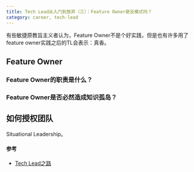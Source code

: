 ```yaml
---
title: Tech Lead从入门到放弃（三）：Feature Owner是反模式吗？
category: career, tech-lead
---
```


有些敏捷原教旨主义者认为，Feature Owner不是个好实践，但是也有许多用了feature owner实践之后的TL会表示：真香。

## Feature Owner

### Feature Owner的职责是什么？

### Feature Owner是否必然造成知识孤岛？

## 如何授权团队

Situational Leadership。

#### 参考

* [Tech Lead之路](https://insights.thoughtworks.cn/tech-lead/)
